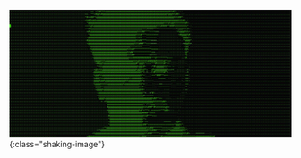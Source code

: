 <style>
@keyframes shake {
  0% { transform: translate(0, 0); }
  10%, 30%, 50%, 70%, 90% { transform: translate(-5px, 0); }
  20%, 40%, 60%, 80% { transform: translate(5px, 0); }
  100% { transform: translate(0, 0); }
}

.shaking-image {
  animation: shake 1s infinite;
}
</style>

![Shaking Image](matrix.jpg){:class="shaking-image"}
